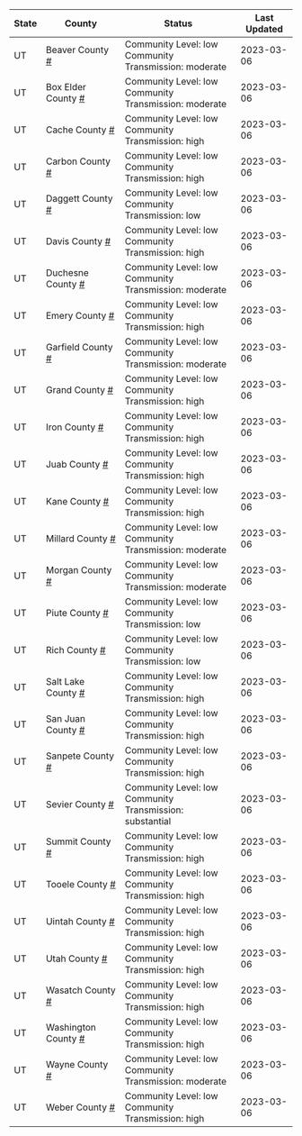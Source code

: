 State | County | Status | Last Updated
--- | --- | --- | --- 
UT | Beaver County <a href="#beaver_county">#</a> | <a name="beaver_county"></a>Community Level: low<br/>Community Transmission: moderate | 2023-03-06
UT | Box Elder County <a href="#box_elder_county">#</a> | <a name="box_elder_county"></a>Community Level: low<br/>Community Transmission: moderate | 2023-03-06
UT | Cache County <a href="#cache_county">#</a> | <a name="cache_county"></a>Community Level: low<br/>Community Transmission: high | 2023-03-06
UT | Carbon County <a href="#carbon_county">#</a> | <a name="carbon_county"></a>Community Level: low<br/>Community Transmission: high | 2023-03-06
UT | Daggett County <a href="#daggett_county">#</a> | <a name="daggett_county"></a>Community Level: low<br/>Community Transmission: low | 2023-03-06
UT | Davis County <a href="#davis_county">#</a> | <a name="davis_county"></a>Community Level: low<br/>Community Transmission: high | 2023-03-06
UT | Duchesne County <a href="#duchesne_county">#</a> | <a name="duchesne_county"></a>Community Level: low<br/>Community Transmission: moderate | 2023-03-06
UT | Emery County <a href="#emery_county">#</a> | <a name="emery_county"></a>Community Level: low<br/>Community Transmission: high | 2023-03-06
UT | Garfield County <a href="#garfield_county">#</a> | <a name="garfield_county"></a>Community Level: low<br/>Community Transmission: moderate | 2023-03-06
UT | Grand County <a href="#grand_county">#</a> | <a name="grand_county"></a>Community Level: low<br/>Community Transmission: high | 2023-03-06
UT | Iron County <a href="#iron_county">#</a> | <a name="iron_county"></a>Community Level: low<br/>Community Transmission: high | 2023-03-06
UT | Juab County <a href="#juab_county">#</a> | <a name="juab_county"></a>Community Level: low<br/>Community Transmission: high | 2023-03-06
UT | Kane County <a href="#kane_county">#</a> | <a name="kane_county"></a>Community Level: low<br/>Community Transmission: high | 2023-03-06
UT | Millard County <a href="#millard_county">#</a> | <a name="millard_county"></a>Community Level: low<br/>Community Transmission: moderate | 2023-03-06
UT | Morgan County <a href="#morgan_county">#</a> | <a name="morgan_county"></a>Community Level: low<br/>Community Transmission: moderate | 2023-03-06
UT | Piute County <a href="#piute_county">#</a> | <a name="piute_county"></a>Community Level: low<br/>Community Transmission: low | 2023-03-06
UT | Rich County <a href="#rich_county">#</a> | <a name="rich_county"></a>Community Level: low<br/>Community Transmission: low | 2023-03-06
UT | Salt Lake County <a href="#salt_lake_county">#</a> | <a name="salt_lake_county"></a>Community Level: low<br/>Community Transmission: high | 2023-03-06
UT | San Juan County <a href="#san_juan_county">#</a> | <a name="san_juan_county"></a>Community Level: low<br/>Community Transmission: high | 2023-03-06
UT | Sanpete County <a href="#sanpete_county">#</a> | <a name="sanpete_county"></a>Community Level: low<br/>Community Transmission: high | 2023-03-06
UT | Sevier County <a href="#sevier_county">#</a> | <a name="sevier_county"></a>Community Level: low<br/>Community Transmission: substantial | 2023-03-06
UT | Summit County <a href="#summit_county">#</a> | <a name="summit_county"></a>Community Level: low<br/>Community Transmission: high | 2023-03-06
UT | Tooele County <a href="#tooele_county">#</a> | <a name="tooele_county"></a>Community Level: low<br/>Community Transmission: high | 2023-03-06
UT | Uintah County <a href="#uintah_county">#</a> | <a name="uintah_county"></a>Community Level: low<br/>Community Transmission: high | 2023-03-06
UT | Utah County <a href="#utah_county">#</a> | <a name="utah_county"></a>Community Level: low<br/>Community Transmission: high | 2023-03-06
UT | Wasatch County <a href="#wasatch_county">#</a> | <a name="wasatch_county"></a>Community Level: low<br/>Community Transmission: high | 2023-03-06
UT | Washington County <a href="#washington_county">#</a> | <a name="washington_county"></a>Community Level: low<br/>Community Transmission: high | 2023-03-06
UT | Wayne County <a href="#wayne_county">#</a> | <a name="wayne_county"></a>Community Level: low<br/>Community Transmission: moderate | 2023-03-06
UT | Weber County <a href="#weber_county">#</a> | <a name="weber_county"></a>Community Level: low<br/>Community Transmission: high | 2023-03-06
